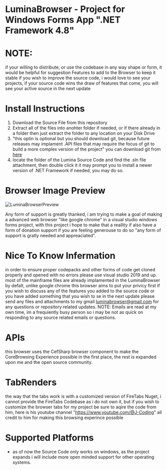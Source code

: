 # LuminaBrowser - Project for Windows Forms App ".NET Framework 4.8"

# NOTE:
if your willing to distribute, or use the codebase in any way shape or form, it would be helpful for suggestion Features to add to the Browser to keep it stable
if you wish to improve the source code, i would love to see your projects, if your source code wins the draw of features that come, you will see your active source in the next update

# Install Instructions
1. Download the Source File from this repository
2. Extract all of the files into anohter folder if needed, or if there already in a folder then just extract the folder to any location on your Disk Drive
3. "this optin is optional but you should download git, because future releases may implament .API files that may require the focus of git to build a more complex version of the project" you can download git from [here](https://git-scm.com/downloads)
4. locate the folder of the Lumina Source Code and find the .sln file attachment, then double click it
it may prompt you to install a newer version of .NET Framework if needed, you may do so.

# Browser Image Preview

![LuminaBrowserPreview](https://user-images.githubusercontent.com/115958199/227795221-80e3ff62-2f3a-4782-8579-cd5db4f4146d.PNG)


Any form of support is greatly thanked, i am trying to make a goal of making a advanced web browser "like google chrome" in a visual studio windows forms project, with this project i hope to make that a reallity
if also have a form of donation support if you are feeling generouse to do so "any form of support is gratly needed and appreaciated".


# Nice To Know Infermation

in order to ensure proper codepacks and other forms of code get cloned properly and opened with no errors please use visual studio 2019 and up.
most of the mainframe files are already implamented in the LuminaBrowser by defalt, unlike google chrome this browser aims to put your privicy first
if you wish to discuss any of the features you added to the source code or you have added something that you wish to se in the next update please send any files and attachments to my gmail luminabrowser@gmail.com for any questions or repository related updates. NOTE: Emails are read at my own time, im a frequiently busy person so i may be not as quick on responding to any source related emails or questions.

# APIs
this browser uses the CefSharp browser component to make the CoreBrowsing Experience possible in the first place, the rest is expanded upon me and the open source community.

# TabRenders
the way that the tabs work is with a customized version of FireTabs Nuget, i cannot provide the FireTabs Codebase as i do not own it, but if you wish to customize the browser tabs for my project be sure to aqire the code from him, here is his youtube channel "https://www.youtube.com/@J-Coding"
all credit to him for making this browsing experince possible

# Supported Platforms

+ as of now the Source Code only works on windows, as the project expands i will include more open minded support for other operating systems.
